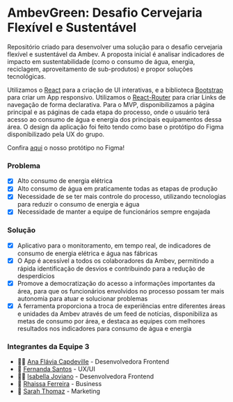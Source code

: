 # AmbevGreen: Desafio Cervejaria Flexível e Sustentável

Repositório criado para desenvolver uma solução para o desafio cervejaria flexível e sustentável da Ambev. A proposta inicial é analisar indicadores de impacto em sustentabilidade (como o consumo de água, energia, reciclagem, aproveitamento de sub-produtos) e propor soluções tecnológicas.

Utilizamos o [React](https://pt-br.reactjs.org/) para a criação de UI interativas, e a biblioteca [Bootstrap](https://getbootstrap.com/) para criar um App responsivo. Utilizamos o [React-Router](https://reactrouter.com/core/guides/quick-start) para criar Links de navegação de forma declarativa. Para o MVP, disponibilizamos a página principal e as páginas de cada etapa do processo, onde o usuário terá acesso ao consumo de água e energia dos principais equipamentos dessa área. O design da aplicação foi feito tendo como base o protótipo do Figma disponibilizado pela UX do grupo.

Confira [aqui](https://www.figma.com/proto/20Uaa3zifmGFzCy1epYU4O/Bootstrap-4%2B-UI-Kit-(Community)?node-id=32%3A140&scaling=scale-down) o nosso protótipo no Figma!

### Problema

- [x] Alto consumo de energia elétrica
- [x] Alto consumo de água em praticamente todas as etapas de produção
- [x] Necessidade de se ter mais controle do processo, utilizando tecnologias para reduzir o consumo de energia e água
- [x] Necessidade de manter a equipe de funcionários sempre engajada

### Solução

- [x] Aplicativo para o monitoramento, em tempo real, de indicadores de consumo de energia elétrica e água nas fábricas
- [x] O App é acessível a todos os colaboradores da Ambev, permitindo a rápida identificação de desvios e contribuindo para a redução de desperdícios
- [x] Promove a democratização do acesso a informações importantes da área, para que os funcionários envolvidos no processo possam ter mais autonomia para atuar e solucionar problemas
- [x] A ferramenta proporciona a troca de experiências entre diferentes áreas e unidades da Ambev através de um feed de notícias, disponibiliza as metas de consumo por área, e destaca as equipes com melhores resultados nos indicadores para consumo de água e energia

### Integrantes da Equipe 3

- :woman_technologist: [Ana Flávia Capdeville](https://www.linkedin.com/in/anacapdeville/) - Desenvolvedora Frontend
- :raising_hand: [Fernanda Santos](https://www.linkedin.com/in/fer-campos/) - UX/UI
- :woman_technologist: [Isabella Joviano](https://www.linkedin.com/in/ivjs/) - Desenvolvedora Frontend
- :information_desk_person: [Rhaissa Ferreira](https://www.linkedin.com/in/rhaissa-ferreira/) - Business
- :raising_hand: [Sarah Thomaz](https://www.linkedin.com/in/sarah-thomaz-0607211b4) - Marketing


